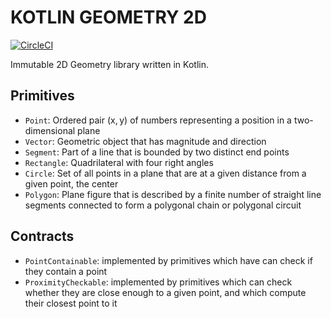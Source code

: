 # KOTLIN GEOMETRY 2D

[![CircleCI](https://circleci.com/gh/angelsolaorbaiceta/geom2d/tree/master.svg?style=svg)](https://circleci.com/gh/angelsolaorbaiceta/geom2d/tree/master)

Immutable 2D Geometry library written in Kotlin.

## Primitives
- `Point`: Ordered pair (x, y) of numbers representing a position in a two-dimensional plane
- `Vector`: Geometric object that has magnitude and direction
- `Segment`: Part of a line that is bounded by two distinct end points
- `Rectangle`: Quadrilateral with four right angles
- `Circle`: Set of all points in a plane that are at a given distance from a given point, the center
- `Polygon`: Plane figure that is described by a finite number of straight line segments connected to form a polygonal chain or polygonal circuit

## Contracts
- `PointContainable`: implemented by primitives which have can check if they contain a point
- `ProximityCheckable`: implemented by primitives which can check whether they are close enough to a given point, and which compute their closest point to it
